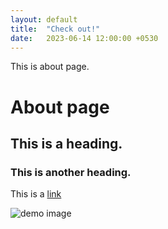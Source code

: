 ```yaml
---
layout: default
title:  "Check out!"
date:   2023-06-14 12:00:00 +0530
---
```

This is about page.

# About page

## This is a heading.

### This is another heading.

This is a [link](http://www.bineethk.github.io)

![demo image](/mysite/assets/images/apple.jpg)

